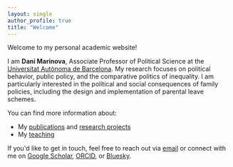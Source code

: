 ```yaml
---
layout: single
author_profile: true
title: "Welcome"
---
```


Welcome to my personal academic website!

I am **Dani Marinova**, Associate Professor of Political Science at the [Universitat Autònoma de Barcelona](https://www.uab.cat). My research focuses on political behavior, public policy, and the comparative politics of inequality. I am particularly interested in the political and social consequences of family policies, including the design and implementation of parental leave schemes.

You can find more information about:

- My [publications](/personal/publications/) and [research projects](/personal/projects/)
- My [teaching](/personal/teaching/)

If you'd like to get in touch, feel free to reach out via [email](mailto:dani.marinova@uab.cat) or connect with me on [Google Scholar](https://scholar.google.com/citations?user=0Qgt2pUAAAAJ&hl=en), [ORCID](https://orcid.org/0000-0001-7067-6792), or [Bluesky](https://bsky.app/profile/petroleuse-sbd.bsky.social).
